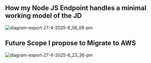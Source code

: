## How my Node JS Endpoint handles a minimal working model of the JD
![diagram-export-27-4-2025-6_06_06-pm](https://github.com/user-attachments/assets/5d399335-e5af-4239-acc0-af6695ce5ce2)

## Future Scope I propose to Migrate to AWS
![diagram-export-27-4-2025-6_23_36-pm](https://github.com/user-attachments/assets/81842fba-f3f9-4be3-85e7-953e73144530)
